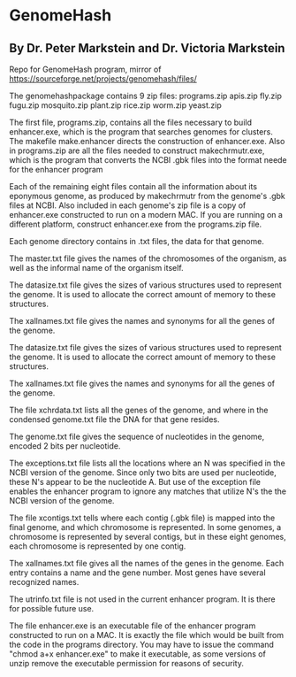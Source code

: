 # GenomeHash

## By Dr. Peter Markstein and Dr. Victoria Markstein

Repo for GenomeHash program, mirror of https://sourceforge.net/projects/genomehash/files/


The genomehashpackage contains 9 zip files:
	programs.zip
	apis.zip
	fly.zip
	fugu.zip
	mosquito.zip
	plant.zip
	rice.zip
	worm.zip
	yeast.zip

The first file, programs.zip, contains all the files necessary to build
enhancer.exe, which is the program that searches genomes for clusters. The
makefile make.enhancer directs the construction of enhancer.exe. Also in
programs.zip are all the files needed to construct makechrmutr.exe, which
is the program that converts the  NCBI .gbk files into the format neede
for the enhancer program

Each of the remaining eight files contain all the information about its
eponymous genome, as produced by makechrmutr from the genome's .gbk files 
at NCBI. Also included in each genome's zip file is a copy of
enhancer.exe constructed to run on a modern MAC. If you are running on a
different platform, construct enhancer.exe from the programs.zip file.

Each genome directory contains in .txt files, the data for that genome.

The master.txt file gives the names of the chromosomes of the organism, as
well as the informal name of the organism itself.

The datasize.txt file gives the sizes of various structures used to
represent the genome. It is used to allocate the correct amount of memory
to these structures.

The xallnames.txt file gives the names and synonyms for all the genes of the
genome.

The datasize.txt file gives the sizes of various structures used to
represent the genome. It is used to allocate the correct amount of memory
to these structures.

The xallnames.txt file gives the names and synonyms for all the genes of the
genome.

The file xchrdata.txt lists all the genes of the genome, and where in the 
condensed genome.txt file the DNA for that gene resides.

The genome.txt file gives the sequence of nucleotides in the genome, encoded
2 bits per nucleotide.
 
The exceptions.txt file lists all the locations where an N was specified in the
NCBI version of the genome. Since only two bits are used per nucleotide, these
N's appear to be the nucleotide A. But use of the exception file enables the
enhancer program to ignore any matches that utilize N's the the NCBI version
of the genome.

The file xcontigs.txt tells where each contig (.gbk file) is mapped into the
final genome, and which chromosome is represented. In some genomes, a 
chromosome is represented by several contigs, but in these eight genomes, each
chromosome is represented by one contig.

The xallnames.txt file gives all the names of the genes in the genome. Each 
entry contains a name and the gene number. Most genes have several recognized
names.

The utrinfo.txt file is not used in the current enhancer program. It is 
there for possible future use.

The file enhancer.exe is an executable file of the enhancer program 
constructed to run on a MAC.  It is exactly the file which would be
built from the code in the programs directory. You may have to issue the 
command "chmod a+x enhancer.exe" to make it executable, as some versions of
unzip remove the executable permission for reasons of security.
